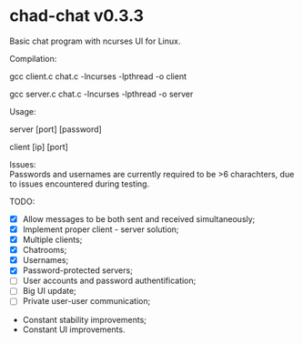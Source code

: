 # chad-chat v0.3.3
Basic chat program with ncurses UI for Linux.

Compilation:

gcc client.c chat.c -lncurses -lpthread -o client

gcc server.c chat.c -lncurses -lpthread -o server 

Usage:  

server [port] [password]  

client [ip] [port]

Issues:  
Passwords and usernames are currently required to be >6 charachters, due to issues encountered during testing.

TODO: 

 - [x] Allow messages to be both sent and received simultaneously;
 - [x] Implement proper client - server solution; 
 - [x] Multiple clients; 
 - [x] Chatrooms;
 - [x] Usernames;
 - [x] Password-protected servers;
 - [ ] User accounts and password authentification; 
 - [ ] Big UI update; 
 - [ ] Private user-user communication;
 - Constant stability improvements;
 - Constant UI improvements.
